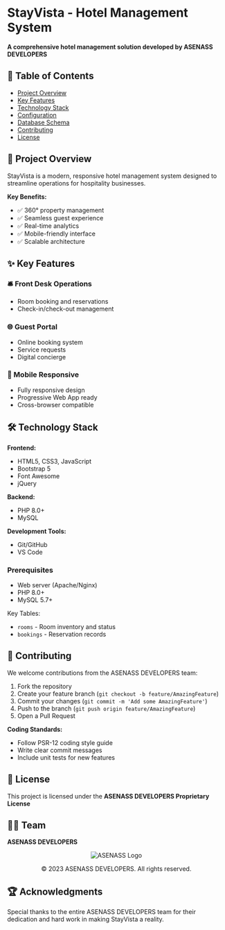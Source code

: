 # StayVista - Hotel Management System

**A comprehensive hotel management solution developed by ASENASS DEVELOPERS**

## 📌 Table of Contents
- [Project Overview](#-project-overview)
- [Key Features](#-key-features)
- [Technology Stack](#-technology-stack)
- [Configuration](#-configuration)
- [Database Schema](#-database-schema)
- [Contributing](#-contributing)
- [License](#-license)

## 🏨 Project Overview

StayVista is a modern, responsive hotel management system designed to streamline operations for hospitality businesses.

**Key Benefits:**
- ✅ 360° property management
- ✅ Seamless guest experience
- ✅ Real-time analytics
- ✅ Mobile-friendly interface
- ✅ Scalable architecture

## ✨ Key Features

### 🛎️ Front Desk Operations
- Room booking and reservations
- Check-in/check-out management

### 🌐 Guest Portal
- Online booking system
- Service requests
- Digital concierge

### 📱 Mobile Responsive
- Fully responsive design
- Progressive Web App ready
- Cross-browser compatible

## 🛠️ Technology Stack

**Frontend:**
- HTML5, CSS3, JavaScript
- Bootstrap 5
- Font Awesome
- jQuery

**Backend:**
- PHP 8.0+
- MySQL

**Development Tools:**
- Git/GitHub
- VS Code

### Prerequisites
- Web server (Apache/Nginx)
- PHP 8.0+
- MySQL 5.7+

Key Tables:
- `rooms` - Room inventory and status
- `bookings` - Reservation records

## 🤝 Contributing

We welcome contributions from the ASENASS DEVELOPERS team:

1. Fork the repository
2. Create your feature branch (`git checkout -b feature/AmazingFeature`)
3. Commit your changes (`git commit -m 'Add some AmazingFeature'`)
4. Push to the branch (`git push origin feature/AmazingFeature`)
5. Open a Pull Request

**Coding Standards:**
- Follow PSR-12 coding style guide
- Write clear commit messages
- Include unit tests for new features

## 📜 License

This project is licensed under the **ASENASS DEVELOPERS Proprietary License**

## 👨‍💻 Team

**ASENASS DEVELOPERS**



<div align="center">
  <img src="![WhatsApp Image 2025-04-20 at 14 31 15_bbf6d632](https://github.com/user-attachments/assets/d63ac40a-1626-4afe-bc45-01e13a9580ae)
" alt="ASENASS Logo">
  <p>© 2023 ASENASS DEVELOPERS. All rights reserved.</p>
</div>


## 🏆 Acknowledgments

Special thanks to the entire ASENASS DEVELOPERS team for their dedication and hard work in making StayVista a reality.
